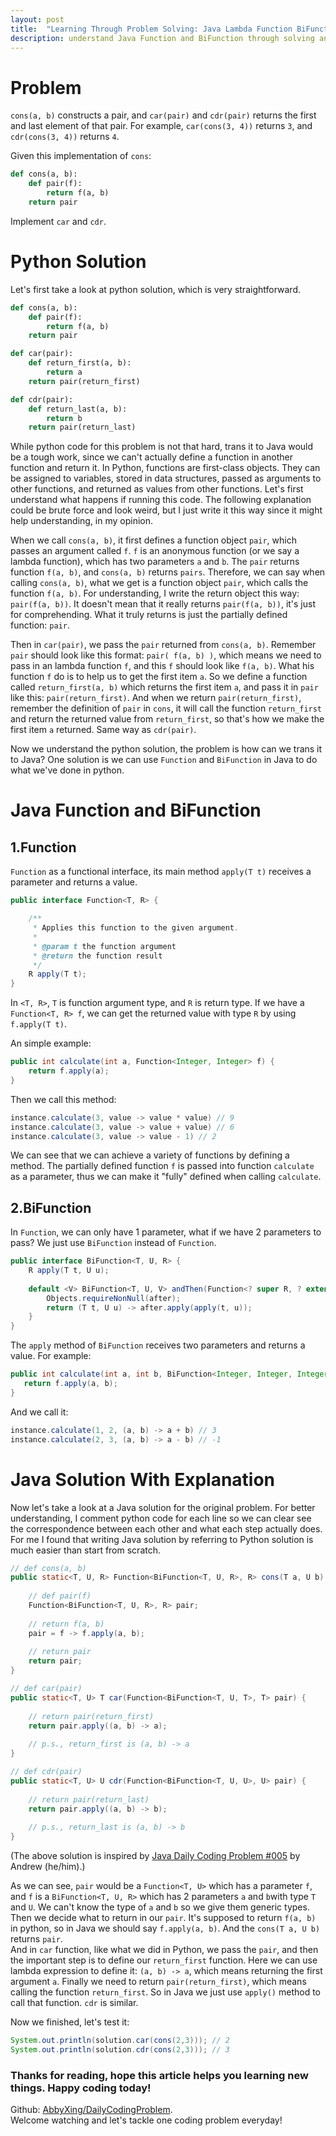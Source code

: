 ```yaml
---
layout: post
title:  "Learning Through Problem Solving: Java Lambda Function BiFunction"
description: understand Java Function and BiFunction through solving an coding problem.
---
```


# Problem

`cons(a, b)` constructs a pair, and `car(pair)` and `cdr(pair)` returns the first and last element of that pair. For example, `car(cons(3, 4))` returns `3`, and `cdr(cons(3, 4))` returns `4`.  

Given this implementation of `cons`:

```python
def cons(a, b):
    def pair(f):
        return f(a, b)
    return pair
```
Implement `car` and `cdr`.


# Python Solution

Let's first take a look at python solution, which is very straightforward.

```python
def cons(a, b):
	def pair(f):
        return f(a, b)
    return pair

def car(pair):
    def return_first(a, b):
        return a
    return pair(return_first)

def cdr(pair):
    def return_last(a, b):
        return b
    return pair(return_last)
```
While python code for this problem is not that hard, trans it to Java would be a tough work, since we can't actually define a function in another function and return it. In Python, functions are first-class objects. They can be assigned to variables, stored in data structures, passed as arguments to other functions, and returned as values from other functions. Let's first understand what happens if running this code. The following explanation could be brute force and look weird, but I just write it this way since it might help understanding, in my opinion.  

When we call `cons(a, b)`,  it first defines a function object `pair`, which passes an argument called `f`. `f` is an anonymous function (or we say a lambda function), which has two parameters `a` and `b`. The `pair` returns function `f(a, b)`, and `cons(a, b)` returns `pairs`. Therefore, we can say when calling `cons(a, b)`, what we get is a function object `pair`, which calls the function `f(a, b)`. For understanding, I write the return object this way: `pair(f(a, b))`.  It doesn't mean that it really returns `pair(f(a, b))`, it's just for comprehending. What it truly returns is just the partially defined function: `pair`.

Then in `car(pair)`, we pass the `pair` returned from `cons(a, b)`. Remember `pair` should look like this format: `pair( f(a, b) )`, which means we need to pass in an lambda function `f`, and this `f` should look like `f(a, b)`. What his function `f` do is to help us to get the first item `a`. So we define a function called `return_first(a, b)` which returns the first item `a`, and pass it in `pair` like this: `pair(return_first)`. And when we return `pair(return_first)`, remember the definition of `pair` in `cons`, it will call the function `return_first` and return the returned value from `return_first`, so that's how we make the first item `a` returned. Same way as `cdr(pair)`.  

Now we understand the python solution, the problem is how can we trans it to Java? One solution is we can use `Function` and `BiFunction` in Java to do what we've done in python.



# Java Function and BiFunction

## 1.Function

`Function` as a functional interface, its main method `apply(T t)` receives a parameter and returns a value.

```java
public interface Function<T, R> {

    /**
     * Applies this function to the given argument.
     *
     * @param t the function argument
     * @return the function result
     */
    R apply(T t);
}
```
In `<T, R>`, `T` is function argument type, and `R` is return type. If we have a `Function<T, R> f`, we can get the returned value with type `R` by using `f.apply(T t)`.  

An simple example:
```java
public int calculate(int a, Function<Integer, Integer> f) {
    return f.apply(a);
}
```
Then we call this method:
```java
instance.calculate(3, value -> value * value) // 9
instance.calculate(3, value -> value + value) // 6
instance.calculate(3, value -> value - 1) // 2
```
We can see that we can achieve a variety of functions by defining a method. The partially defined function `f` is passed into function `calculate` as a parameter, thus we can make it "fully" defined when calling `calculate`.

## 2.BiFunction
In `Function`, we can only have 1 parameter, what if we have 2 parameters to pass? We just use `BiFunction` instead of `Function`.

```java
public interface BiFunction<T, U, R> {
    R apply(T t, U u);
 
    default <V> BiFunction<T, U, V> andThen(Function<? super R, ? extends V> after) {
        Objects.requireNonNull(after);
        return (T t, U u) -> after.apply(apply(t, u));
    }
}
```
The `apply` method of `BiFunction` receives two parameters and returns a value. For example:
```java
public int calculate(int a, int b, BiFunction<Integer, Integer, Integer> f) {
   return f.apply(a, b);
}
```
And we call it:
```java
instance.calculate(1, 2, (a, b) -> a + b) // 3
instance.calculate(2, 3, (a, b) -> a - b) // -1
```


# Java Solution With Explanation
Now let's take a look at a Java solution for the original problem. For better understanding, I comment python code for each line so we can clear see the correspondence between each other and what each step actually does. For me I found that writing Java solution by referring to Python solution is much easier than start from scratch.

```java
// def cons(a, b)
public static<T, U, R> Function<BiFunction<T, U, R>, R> cons(T a, U b) {
	
	// def pair(f)
	Function<BiFunction<T, U, R>, R> pair;
	
	// return f(a, b)
	pair = f -> f.apply(a, b);
	
	// return pair
	return pair;
}

// def car(pair)
public static<T, U> T car(Function<BiFunction<T, U, T>, T> pair) {
	
	// return pair(return_first)
	return pair.apply((a, b) -> a);
	
	// p.s., return_first is (a, b) -> a
}

// def cdr(pair)
public static<T, U> U cdr(Function<BiFunction<T, U, U>, U> pair) {
	
	// return pair(return_last)
	return pair.apply((a, b) -> b);
	
	// p.s., return_last is (a, b) -> b
}
```
(The above solution is inspired by [Java Daily Coding Problem #005](https://dev.to/awwsmm/java-daily-coding-problem-005-1phg) by Andrew (he/him).)  

As we can see, `pair` would be a `Function<T, U>` which has a parameter `f`, and `f` is a `BiFunction<T, U, R>` which has 2 parameters `a` and `b`with type `T` and `U`. We can't know the type of `a` and `b` so we give them generic types. Then we decide what to return in our `pair`. It's supposed to return `f(a, b)` in python, so in Java we should say `f.apply(a, b)`. And the `cons(T a, U b)` returns `pair`.  
And in `car` function, like what we did in Python, we pass the `pair`, and then the important step is to define our `return_first` function. Here we can use lambda expression to define it: `(a, b) -> a`, which means returning the first argument `a`. Finally we need to return `pair(return_first)`, which means calling the function `return_first`. So in Java we just use `apply()` method to call that function. `cdr` is similar.  

Now we finished, let's test it:
```java
System.out.println(solution.car(cons(2,3))); // 2
System.out.println(solution.cdr(cons(2,3))); // 3
```

### Thanks for reading, hope this article helps you learning new things. Happy coding today!  

Github: [AbbyXing/DailyCodingProblem](https://github.com/AbbyXing/DailyCodingProblem).  
Welcome watching and let's tackle one coding problem everyday!




